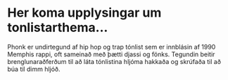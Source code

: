 # Her koma upplysingar um tonlistarthema...
Phonk er undirtegund af hip hop og trap tónlist sem er innblásin af 1990 Memphis rappi, oft sameinað með þætti djassi og fönks. Tegundin beitir brenglunaraðferðum til að láta tónlistina hljóma hakkaða og skrúfaða til að búa til dimm hljóð.
